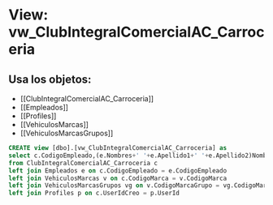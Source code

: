 # View: vw_ClubIntegralComercialAC_Carroceria

## Usa los objetos:
- [[ClubIntegralComercialAC_Carroceria]]
- [[Empleados]]
- [[Profiles]]
- [[VehiculosMarcas]]
- [[VehiculosMarcasGrupos]]

```sql
CREATE view [dbo].[vw_ClubIntegralComercialAC_Carroceria] as
select c.CodigoEmpleado,(e.Nombres+' '+e.Apellido1+' '+e.Apellido2)Nombres,c.Ano,c.CodigoMarca,v.Marca,v.CodigoMarcaGrupo,vg.MarcaGrupo,c.Mes,c.Numero_Factura,c.Cantidad,c.Carroceria
from ClubIntegralComercialAC_Carroceria c
left join Empleados e on c.CodigoEmpleado = e.CodigoEmpleado
left join VehiculosMarcas v on c.CodigoMarca = v.CodigoMarca
left join VehiculosMarcasGrupos vg on v.CodigoMarcaGrupo = vg.CodigoMarcaGrupo 
left join Profiles p on c.UserIdCreo = p.UserId




```
